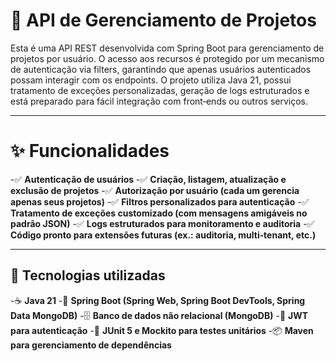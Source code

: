 # 📂 API de Gerenciamento de Projetos

Esta é uma API REST desenvolvida com Spring Boot para gerenciamento de projetos por usuário.
O acesso aos recursos é protegido por um mecanismo de autenticação via filters, garantindo que apenas usuários autenticados possam interagir com os endpoints.
O projeto utiliza Java 21, possui tratamento de exceções personalizadas, geração de logs estruturados e está preparado para fácil integração com front‑ends ou outros serviços.

---

# ✨ Funcionalidades
-✅ **Autenticação de usuários**
-✅ **Criação, listagem, atualização e exclusão de projetos**
-✅ **Autorização por usuário (cada um gerencia apenas seus projetos)**
-✅ **Filtros personalizados para autenticação**
-✅ **Tratamento de exceções customizado (com mensagens amigáveis no padrão JSON)**
-✅ **Logs estruturados para monitoramento e auditoria**
-✅ **Código pronto para extensões futuras (ex.: auditoria, multi‑tenant, etc.)**

---
## 🚀 Tecnologias utilizadas

-☕ **Java 21**
-🌱 **Spring Boot (Spring Web, Spring Boot DevTools, Spring Data MongoDB)**
-🗄️ **Banco de dados não relacional (MongoDB)**
-🔑 **JWT para autenticação**
-🧪 **JUnit 5 e Mockito para testes unitários**
-📦 **Maven para gerenciamento de dependências**

